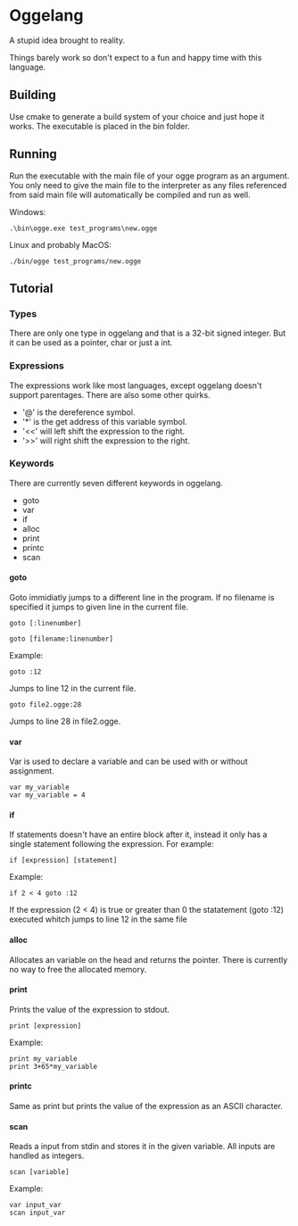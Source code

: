 # Oggelang
A stupid idea brought to reality.

Things barely work so don't expect to a fun and happy time with this language.

## Building
Use cmake to generate a build system of your choice and just hope it works.
The executable is placed in the bin folder.

## Running
Run the executable with the main file of your ogge program as an argument.
You only need to give the main file to the interpreter as any files referenced from said main file will automatically be compiled and run as well.

Windows:

    .\bin\ogge.exe test_programs\new.ogge

Linux and probably MacOS:

    ./bin/ogge test_programs/new.ogge

## Tutorial

### Types
There are only one type in oggelang and that is a 32-bit signed integer. But it can be used as a pointer, char or just a int.

### Expressions
The expressions work like most languages, except oggelang doesn't support parentages.
There are also some other quirks.

- '@' is the dereference symbol.
- '\*' is the get address of this variable symbol.
- '<<' will left shift the expression to the right.
- '>>' will right shift the expression to the right.

### Keywords 

There are currently seven different keywords in oggelang.

- goto
- var
- if
- alloc
- print
- printc
- scan

#### goto
Goto immidiatly jumps to a different line in the program. If no filename is specified it jumps to given line in the current file.

    goto [:linenumber]

    goto [filename:linenumber]

Example:

    goto :12 
Jumps to line 12 in the current file.

    goto file2.ogge:28
Jumps to line 28 in file2.ogge.

#### var
Var is used to declare a variable and can be used with or without assignment.

    var my_variable
    var my_variable = 4

#### if
If statements doesn't have an entire block after it, instead it only has a single statement following the expression. For example:

    if [expression] [statement]
Example:

    if 2 < 4 goto :12

If the expression (2 < 4) is true or greater than 0 the statatement (goto :12) executed whitch jumps to line 12 in the same file

#### alloc
Allocates an variable on the head and returns the pointer. There is currently no way to free the allocated memory.

#### print
Prints the value of the expression to stdout.

    print [expression]

Example:

    print my_variable
    print 3+65*my_variable

#### printc
Same as print but prints the value of the expression as an ASCII character.

#### scan
Reads a input from stdin and stores it in the given variable. All inputs are handled as integers.

    scan [variable]
Example:

    var input_var
    scan input_var

